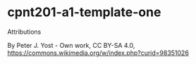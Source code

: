 # cpnt201-a1-template-one
Attributions

By Peter J. Yost - Own work, CC BY-SA 4.0, https://commons.wikimedia.org/w/index.php?curid=98351026
